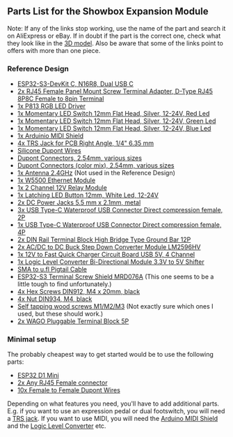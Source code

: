 ## Parts List for the Showbox Expansion Module
Note: If any of the links stop working, use the name of the part and search it on AliExpress or eBay. If in doubt if the part is the correct one, check what they look like in the [3D model](https://grabcad.com/library/showboxexpansionmodule-v1-1). Also be aware that some of the links point to offers with more than one piece.


### Reference Design
- [ESP32-S3-DevKit C, N16R8, Dual USB C](https://www.aliexpress.com/item/1005007656791597.html)
- [2x RJ45 Female Panel Mount Screw Terminal Adapter, D-Type RJ45 8P8C Female to 8pin Terminal](https://www.aliexpress.com/item/1005007506067046.html)
- [1x P813 RGB LED Driver](https://www.aliexpress.com/item/1005005863723595.html)
- [1x Momentary LED Switch 12mm Flat Head, Silver, 12-24V, Red Led](https://www.aliexpress.com/item/4001362443186.html)
- [1x Momentary LED Switch 12mm Flat Head, Silver, 12-24V, Green Led](https://www.aliexpress.com/item/4001362443186.html)
- [1x Momentary LED Switch 12mm Flat Head, Silver, 12-24V, Blue Led](https://www.aliexpress.com/item/4001362443186.html)
- [1x Arduinio MIDI Shield](https://www.aliexpress.com/item/32806229252.html)
- [4x TRS Jack for PCB Right Angle, 1/4" 6.35 mm](https://www.aliexpress.com/item/4001266094691.html)
- [Silicone Dupont Wires](https://www.aliexpress.com/item/1005007125827279.html)
- [Dupont Connectors, 2.54mm, various sizes](https://www.aliexpress.com/item/1005004086203680.html) 
- [Dupont Connectors (color mix), 2.54mm, various sizes](https://www.aliexpress.com/item/1005003021442186.html)
- [1x Antenna 2.4GHz](https://www.aliexpress.com/item/1005007622419127.html) (Not used in the Reference Design)
- [1x W5500 Ethernet Module](https://www.aliexpress.com/item/1005004679288698.html)
- [1x 2 Channel 12V Relay Module](https://www.aliexpress.com/item/1005005791210040.html)
- [1x Latching LED Button 12mm, White Led, 12-24V](https://www.aliexpress.com/item/1005006832679418.html)
- [2x DC Power Jacks 5.5 mm x 2.1mm, metal](https://www.aliexpress.com/item/4000559875991.html)
- [3x USB Type-C Waterproof USB Connector Direct compression female, 2P](https://www.aliexpress.com/item/1005006564841844.html)
- [1x USB Type-C Waterproof USB Connector Direct compression female, 4P](https://www.aliexpress.com/item/1005006564841844.html)
- [2x DIN Rail Terminal Block High Bridge Type Ground Bar 12P](https://www.aliexpress.com/item/1005005924952902.html)
- [2x AC/DC to DC Buck Step Down Converter Module LM2596HV](https://www.aliexpress.com/item/1005006542882950.html)
- [1x 12V to Fast Quick Charger Circuit Board USB 5V, 4 Channel](https://www.aliexpress.com/item/1005006018130204.html)
- [1x Logic Level Converter Bi-Directional Module 3.3V to 5V Shifter](https://www.aliexpress.com/item/1005005984772131.html)
- [SMA to u.fl Pigtail Cable](https://www.aliexpress.com/item/1005006638976617.html)
- [ESP32-S3 Terminal Screw Shield MRD076A](https://www.amazon.de/dp/B0DJLND42P) (This one seems to be a little tough to find unfortunately.)
- [4x Hex Screws DIN912, M4 x 20mm, black](https://www.aliexpress.com/item/4000978466742.html)
- [4x Nut DIN934, M4, black](https://www.aliexpress.com/item/1005001639359312.html)
- [Self tapping wood screws M1/M2/M3](https://www.aliexpress.com/item/1005002322813833.html) (Not exactly sure which ones I used, but these should work.)
- [2x WAGO Pluggable Terminal Block 5P](https://www.aliexpress.com/item/1005006366277660.html)

### Minimal setup
The probably cheapest way to get started would be to use the following parts:
- [ESP32 D1 Mini](https://www.aliexpress.com/item/1005006629784548.html)
- [2x Any RJ45 Female connector](https://www.aliexpress.com/item/1005004520312413.html)
- [10x Female to Female Dupont Wires](https://www.aliexpress.com/item/1005005501503609.html)

Depending on what features you need, you'll have to add additional parts.  
E.g. if you want to use an expression pedal or dual footswitch, you will need a [TRS jack](https://www.aliexpress.com/item/4001266094691.html). If you want to use MIDI, you will need the [Arduino MIDI Shield](https://www.aliexpress.com/item/32806229252.html) and the [Logic Level Converter](https://www.aliexpress.com/item/1005005984772131.html) etc.
